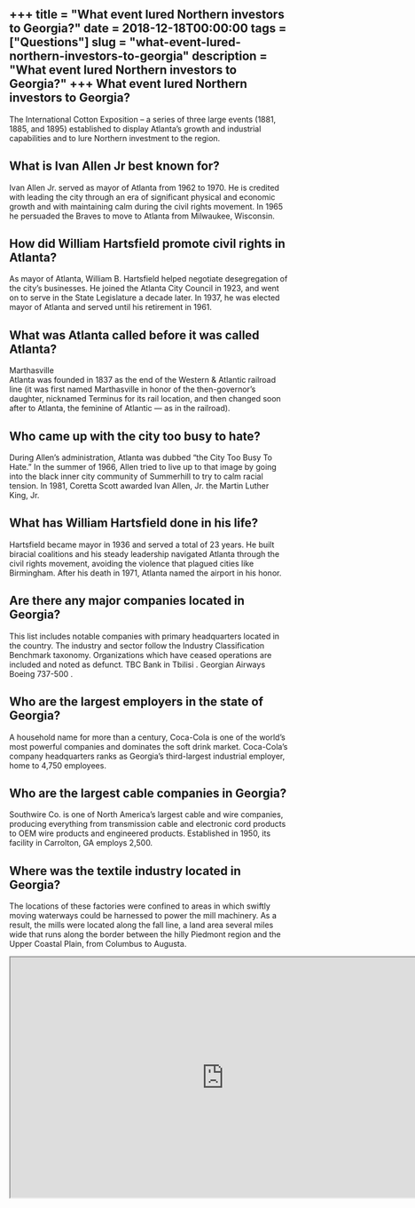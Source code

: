 +++
title = "What event lured Northern investors to Georgia?"
date = 2018-12-18T00:00:00
tags = ["Questions"]
slug = "what-event-lured-northern-investors-to-georgia"
description = "What event lured Northern investors to Georgia?"
+++
What event lured Northern investors to Georgia?
-----------------------------------------------

The International Cotton Exposition – a series of three large events (1881, 1885, and 1895) established to display Atlanta’s growth and industrial capabilities and to lure Northern investment to the region.

What is Ivan Allen Jr best known for?
-------------------------------------

Ivan Allen Jr. served as mayor of Atlanta from 1962 to 1970. He is credited with leading the city through an era of significant physical and economic growth and with maintaining calm during the civil rights movement. In 1965 he persuaded the Braves to move to Atlanta from Milwaukee, Wisconsin.

How did William Hartsfield promote civil rights in Atlanta?
-----------------------------------------------------------

As mayor of Atlanta, William B. Hartsfield helped negotiate desegregation of the city’s businesses. He joined the Atlanta City Council in 1923, and went on to serve in the State Legislature a decade later. In 1937, he was elected mayor of Atlanta and served until his retirement in 1961.

What was Atlanta called before it was called Atlanta?
-----------------------------------------------------

Marthasville  
Atlanta was founded in 1837 as the end of the Western &amp; Atlantic railroad line (it was first named Marthasville in honor of the then-governor’s daughter, nicknamed Terminus for its rail location, and then changed soon after to Atlanta, the feminine of Atlantic — as in the railroad).

Who came up with the city too busy to hate?
-------------------------------------------

During Allen’s administration, Atlanta was dubbed “the City Too Busy To Hate.” In the summer of 1966, Allen tried to live up to that image by going into the black inner city community of Summerhill to try to calm racial tension. In 1981, Coretta Scott awarded Ivan Allen, Jr. the Martin Luther King, Jr.

What has William Hartsfield done in his life?
---------------------------------------------

Hartsfield became mayor in 1936 and served a total of 23 years. He built biracial coalitions and his steady leadership navigated Atlanta through the civil rights movement, avoiding the violence that plagued cities like Birmingham. After his death in 1971, Atlanta named the airport in his honor.

Are there any major companies located in Georgia?
-------------------------------------------------

This list includes notable companies with primary headquarters located in the country. The industry and sector follow the Industry Classification Benchmark taxonomy. Organizations which have ceased operations are included and noted as defunct. TBC Bank in Tbilisi . Georgian Airways Boeing 737-500 .

Who are the largest employers in the state of Georgia?
------------------------------------------------------

A household name for more than a century, Coca-Cola is one of the world’s most powerful companies and dominates the soft drink market. Coca-Cola’s company headquarters ranks as Georgia’s third-largest industrial employer, home to 4,750 employees.

Who are the largest cable companies in Georgia?
-----------------------------------------------

Southwire Co. is one of North America’s largest cable and wire companies, producing everything from transmission cable and electronic cord products to OEM wire products and engineered products. Established in 1950, its facility in Carrolton, GA employs 2,500.

Where was the textile industry located in Georgia?
--------------------------------------------------

The locations of these factories were confined to areas in which swiftly moving waterways could be harnessed to power the mill machinery. As a result, the mills were located along the fall line, a land area several miles wide that runs along the border between the hilly Piedmont region and the Upper Coastal Plain, from Columbus to Augusta.

<iframe allow="accelerometer; autoplay; clipboard-write; encrypted-media; gyroscope; picture-in-picture" allowfullscreen="" class="__youtube_prefs__  epyt-is-override  no-lazyload" data-no-lazy="1" data-origheight="433" data-origwidth="770" data-skipgform_ajax_framebjll="" height="433" id="_ytid_99372" loading="lazy" src="https://www.youtube.com/embed/WKzuqdXgnfQ?enablejsapi=1&autoplay=0&cc_load_policy=0&cc_lang_pref=&iv_load_policy=1&loop=0&modestbranding=0&rel=1&fs=1&playsinline=0&autohide=2&theme=dark&color=red&controls=1&" title="YouTube player" width="770"></iframe>